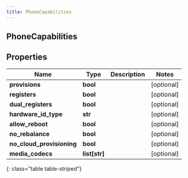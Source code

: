 ```yaml
---
title: PhoneCapabilities
---
```

## PhoneCapabilities

## Properties

|Name | Type | Description | Notes|
|------------ | ------------- | ------------- | -------------|
| **provisions** | **bool** |  | [optional] |
| **registers** | **bool** |  | [optional] |
| **dual_registers** | **bool** |  | [optional] |
| **hardware_id_type** | **str** |  | [optional] |
| **allow_reboot** | **bool** |  | [optional] |
| **no_rebalance** | **bool** |  | [optional] |
| **no_cloud_provisioning** | **bool** |  | [optional] |
| **media_codecs** | **list[str]** |  | [optional] |
{: class="table table-striped"}


